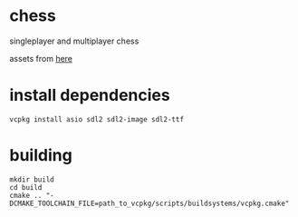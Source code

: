 # chess
singleplayer and multiplayer chess

assets from [here](https://gitlab.com/zulban/chesscraft-creative-commons/-/tree/master)

# install dependencies
```vcpkg install asio sdl2 sdl2-image sdl2-ttf```

# building
```
mkdir build
cd build
cmake .. "-DCMAKE_TOOLCHAIN_FILE=path_to_vcpkg/scripts/buildsystems/vcpkg.cmake"
```

